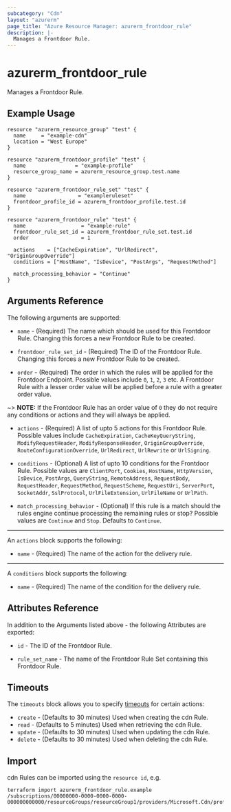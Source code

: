 ```yaml
---
subcategory: "Cdn"
layout: "azurerm"
page_title: "Azure Resource Manager: azurerm_frontdoor_rule"
description: |-
  Manages a Frontdoor Rule.
---
```


# azurerm_frontdoor_rule

Manages a Frontdoor Rule.

## Example Usage

```hcl
resource "azurerm_resource_group" "test" {
  name     = "example-cdn"
  location = "West Europe"
}

resource "azurerm_frontdoor_profile" "test" {
  name                = "example-profile"
  resource_group_name = azurerm_resource_group.test.name
}

resource "azurerm_frontdoor_rule_set" "test" {
  name                 = "exampleruleset"
  frontdoor_profile_id = azurerm_frontdoor_profile.test.id
}

resource "azurerm_frontdoor_rule" "test" {
  name                  = "example-rule"
  frontdoor_rule_set_id = azurerm_frontdoor_rule_set.test.id
  order                 = 1

  actions    = ["CacheExpiration", "UrlRedirect", "OriginGroupOverride"]
  conditions = ["HostName", "IsDevice", "PostArgs", "RequestMethod"]

  match_processing_behavior = "Continue"
}
```

## Arguments Reference

The following arguments are supported:

* `name` - (Required) The name which should be used for this Frontdoor Rule. Changing this forces a new Frontdoor Rule to be created.

* `frontdoor_rule_set_id` - (Required) The ID of the Frontdoor Rule. Changing this forces a new Frontdoor Rule to be created.

* `order` - (Required) The order in which the rules will be applied for the Frontdoor Endpoint. Possible values include `0`, `1`, `2`, `3` etc. A Frontdoor Rule with a lesser order value will be applied before a rule with a greater order value. 

~> **NOTE:** If the Frontdoor Rule has an order value of `0` they do not require any conditions or actions and they will always be applied.

* `actions` - (Required) A list of upto 5 actions for this Frontdoor Rule. Possible values include `CacheExpiration`, `CacheKeyQueryString`, `ModifyRequestHeader`, `ModifyResponseHeader`, `OriginGroupOverride`, `RouteConfigurationOverride`, `UrlRedirect`, `UrlRewrite` or `UrlSigning`.

* `conditions` - (Optional) A list of upto 10 conditions for the Frontdoor Rule. Possible values are `ClientPort`, `Cookies`, `HostName`, `HttpVersion`, `IsDevice`, `PostArgs`, `QueryString`, `RemoteAddress`, `RequestBody`, `RequestHeader`, `RequestMethod`, `RequestScheme`, `RequestUri`, `ServerPort`, `SocketAddr`, `SslProtocol`, `UrlFileExtension`, `UrlFileName` or `UrlPath`.

* `match_processing_behavior` - (Optional) If this rule is a match should the rules engine continue processing the remaining rules or stop? Possible values are `Continue` and `Stop`. Defaults to `Continue`.

---

An `actions` block supports the following:

* `name` - (Required) The name of the action for the delivery rule.

---

A `conditions` block supports the following:

* `name` - (Required) The name of the condition for the delivery rule.

## Attributes Reference

In addition to the Arguments listed above - the following Attributes are exported:

* `id` - The ID of the Frontdoor Rule.

* `rule_set_name` - The name of the Frontdoor Rule Set containing this Frontdoor Rule.

## Timeouts

The `timeouts` block allows you to specify [timeouts](https://www.terraform.io/docs/configuration/resources.html#timeouts) for certain actions:

* `create` - (Defaults to 30 minutes) Used when creating the cdn Rule.
* `read` - (Defaults to 5 minutes) Used when retrieving the cdn Rule.
* `update` - (Defaults to 30 minutes) Used when updating the cdn Rule.
* `delete` - (Defaults to 30 minutes) Used when deleting the cdn Rule.

## Import

cdn Rules can be imported using the `resource id`, e.g.

```shell
terraform import azurerm_frontdoor_rule.example /subscriptions/00000000-0000-0000-0000-000000000000/resourceGroups/resourceGroup1/providers/Microsoft.Cdn/profiles/profile1/ruleSets/ruleSet1/rules/rule1
```
